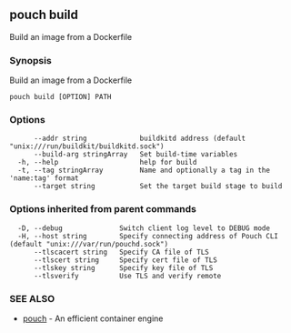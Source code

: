 ## pouch build

Build an image from a Dockerfile

### Synopsis

Build an image from a Dockerfile

```
pouch build [OPTION] PATH
```

### Options

```
      --addr string             buildkitd address (default "unix:///run/buildkit/buildkitd.sock")
      --build-arg stringArray   Set build-time variables
  -h, --help                    help for build
  -t, --tag stringArray         Name and optionally a tag in the 'name:tag' format
      --target string           Set the target build stage to build
```

### Options inherited from parent commands

```
  -D, --debug              Switch client log level to DEBUG mode
  -H, --host string        Specify connecting address of Pouch CLI (default "unix:///var/run/pouchd.sock")
      --tlscacert string   Specify CA file of TLS
      --tlscert string     Specify cert file of TLS
      --tlskey string      Specify key file of TLS
      --tlsverify          Use TLS and verify remote
```

### SEE ALSO

* [pouch](pouch.md)	 - An efficient container engine

